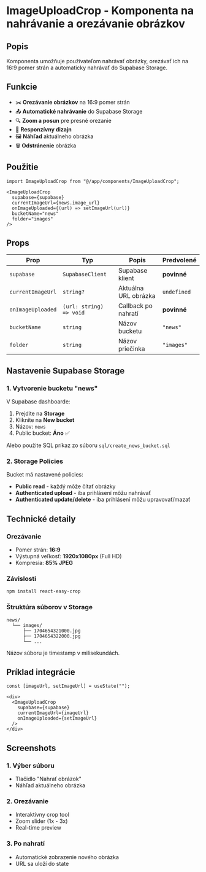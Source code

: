 # ImageUploadCrop - Komponenta na nahrávanie a orezávanie obrázkov

## Popis
Komponenta umožňuje používateľom nahrávať obrázky, orezávať ich na 16:9 pomer strán a automaticky nahrávať do Supabase Storage.

## Funkcie
- ✂️ **Orezávanie obrázkov** na 16:9 pomer strán
- 📤 **Automatické nahrávanie** do Supabase Storage
- 🔍 **Zoom a posun** pre presné orezanie
- 📱 **Responzívny dizajn**
- 🖼️ **Náhľad** aktuálneho obrázka
- 🗑️ **Odstránenie** obrázka

## Použitie

```tsx
import ImageUploadCrop from "@/app/components/ImageUploadCrop";

<ImageUploadCrop
  supabase={supabase}
  currentImageUrl={news.image_url}
  onImageUploaded={(url) => setImageUrl(url)}
  bucketName="news"
  folder="images"
/>
```

## Props

| Prop | Typ | Popis | Predvolené |
|------|-----|-------|------------|
| `supabase` | `SupabaseClient` | Supabase klient | **povinné** |
| `currentImageUrl` | `string?` | Aktuálna URL obrázka | `undefined` |
| `onImageUploaded` | `(url: string) => void` | Callback po nahratí | **povinné** |
| `bucketName` | `string` | Názov bucketu | `"news"` |
| `folder` | `string` | Názov priečinka | `"images"` |

## Nastavenie Supabase Storage

### 1. Vytvorenie bucketu "news"

V Supabase dashboarde:
1. Prejdite na **Storage**
2. Kliknite na **New bucket**
3. Názov: `news`
4. Public bucket: **Áno** ✅

Alebo použite SQL príkaz zo súboru `sql/create_news_bucket.sql`

### 2. Storage Policies

Bucket má nastavené policies:
- **Public read** - každý môže čítať obrázky
- **Authenticated upload** - iba prihlásení môžu nahrávať
- **Authenticated update/delete** - iba prihlásení môžu upravovať/mazať

## Technické detaily

### Orezávanie
- Pomer strán: **16:9**
- Výstupná veľkosť: **1920x1080px** (Full HD)
- Kompresia: **85% JPEG**

### Závislosti
```bash
npm install react-easy-crop
```

### Štruktúra súborov v Storage
```
news/
  └── images/
      ├── 1704654321000.jpg
      ├── 1704654322000.jpg
      └── ...
```

Názov súboru je timestamp v milisekundách.

## Príklad integrácie

```tsx
const [imageUrl, setImageUrl] = useState("");

<div>
  <ImageUploadCrop
    supabase={supabase}
    currentImageUrl={imageUrl}
    onImageUploaded={setImageUrl}
  />
</div>
```

## Screenshots

### 1. Výber súboru
- Tlačidlo "Nahrať obrázok"
- Náhľad aktuálneho obrázka

### 2. Orezávanie
- Interaktívny crop tool
- Zoom slider (1x - 3x)
- Real-time preview

### 3. Po nahratí
- Automatické zobrazenie nového obrázka
- URL sa uloží do state
